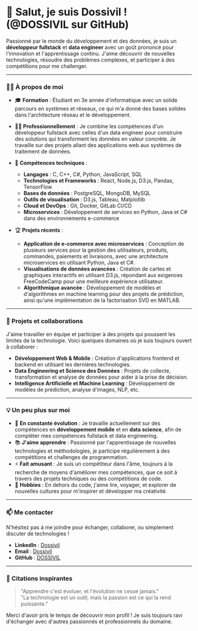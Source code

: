 # 👋 Salut, je suis Dossivil ! (@DOSSIVIL sur GitHub)

Passionné par le monde du développement et des données, je suis un **développeur fullstack** et **data engineer** avec un goût prononcé pour l'innovation et l'apprentissage continu. J'aime découvrir de nouvelles technologies, résoudre des problèmes complexes, et participer à des compétitions pour me challenger.

---

### 👨‍💻 À propos de moi

- 🎓 **Formation** : Étudiant en 3e année d'informatique avec un solide parcours en systèmes et réseaux, ce qui m'a donné des bases solides dans l'architecture réseau et le développement.
- 👨‍💼 **Professionnellement** : Je combine les compétences d'un développeur fullstack avec celles d'un data engineer pour construire des solutions qui transforment les données en valeur concrète. Je travaille sur des projets allant des applications web aux systèmes de traitement de données.
- 🌟 **Compétences techniques** :
  - **Langages** : C, C++, C#, Python, JavaScript, SQL
  - **Technologies et Frameworks** : React, Node.js, D3.js, Pandas, TensorFlow
  - **Bases de données** : PostgreSQL, MongoDB, MySQL
  - **Outils de visualisation** : D3.js, Tableau, Matplotlib
  - **Cloud et DevOps** : Git, Docker, GitLab CI/CD
  - **Microservices** : Développement de services en Python, Java et C# dans des environnements e-commerce

- 🏆 **Projets récents** :
  - **Application de e-commerce avec microservices** : Conception de plusieurs services pour la gestion des utilisateurs, produits, commandes, paiements et livraisons, avec une architecture microservices en utilisant Python, Java et C#.
  - **Visualisations de données avancées** : Création de cartes et graphiques interactifs en utilisant D3.js, répondant aux exigences FreeCodeCamp pour une meilleure expérience utilisateur.
  - **Algorithmique avancée** : Développement de modèles et d'algorithmes en machine learning pour des projets de prédiction, ainsi qu'une implémentation de la factorisation SVD en MATLAB.

---

### 💼 Projets et collaborations

J'aime travailler en équipe et participer à des projets qui poussent les limites de la technologie. Voici quelques domaines où je suis toujours ouvert à collaborer :

- **Développement Web & Mobile** : Création d'applications frontend et backend en utilisant les dernières technologies.
- **Data Engineering et Science des Données** : Projets de collecte, transformation et analyse de données pour aider à la prise de décision.
- **Intelligence Artificielle et Machine Learning** : Développement de modèles de prédiction, analyse d'images, NLP, etc.

---

### 💡 Un peu plus sur moi

- 🌱 **En constante évolution** : Je travaille actuellement sur des compétences en **développement mobile** et en **data science**, afin de compléter mes compétences fullstack et data engineering.
- 📚 **J'aime apprendre** : Passionné par l'apprentissage de nouvelles technologies et méthodologies, je participe régulièrement à des compétitions et challenges de programmation.
- ⚡ **Fait amusant** : Je suis un compétiteur dans l'âme, toujours à la recherche de moyens d'améliorer mes compétences, que ce soit à travers des projets techniques ou des compétitions de code.
- 🧩 **Hobbies** : En dehors du code, j'aime lire, voyager, et explorer de nouvelles cultures pour m'inspirer et développer ma créativité.

---

### 📫 Me contacter

N'hésitez pas à me joindre pour échanger, collaborer, ou simplement discuter de technologies ! 

- **LinkedIn** : [Dossivil](www.linkedin.com/in/rivoire-dossivil-896427320)
- **Email** : [Dossivil](dossivil@gmail.com)
- **GitHub** : [DOSSIVIL](https://github.com/DOSSIVIL)

---

### 🚀 Citations inspirantes

> "Apprendre c'est évoluer, et l'évolution ne cesse jamais."  
> "La technologie est un outil, mais la passion est ce qui la rend puissante."

Merci d'avoir pris le temps de découvrir mon profil ! Je suis toujours ravi d'échanger avec d'autres passionnés et professionnels du domaine.
